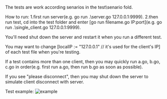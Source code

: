 The tests are work according senarios in the test\senario fold. 

How to run:
1.first run server(e.g. go run .\server.go 127.0.0.1:9999).
2.then run test, cd into the test folder and enter [go run filename.go IP:port](e.g. go run .\single_client.go 127.0.0.1:9999).

You'll need shut down the server and restart it when you run a different test.

You may want to change [localIP := "127.0.0.1" // it's used for the client's IP] of each test file when you're testing.

If a test contains more than one client, then you may quickly run a.go, b.go, c.go in order(e.g. first run a.go, then run b.go as soon as possible).

If you see "please disconnect", then you may shut down the server to simulate client disconnect with server.

Test example:
![example](https://github.com/yxie233/graphStore/blob/master/example_for_test_DFS/multiple_reader_mult_wrt_test.JPG)
